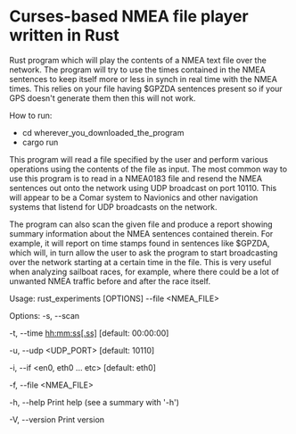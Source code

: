 # Curses-based NMEA file player written in Rust

Rust program which will play the contents of a NMEA text file over the network. The program will try to 
use the times contained in the NMEA sentences to keep itself more or less in synch in real time with the
NMEA times. This relies on your file having $GPZDA sentences present so if your GPS doesn't generate them
then this will not work.

How to run:
- cd wherever_you_downloaded_the_program
- cargo run

This program will read a file specified by the user and perform various operations
using the contents of the file as input. The most common way to use this program is
to read in a NMEA0183 file and resend the NMEA sentences out onto the network using
UDP broadcast on port 10110. This will appear to be a Comar system to Navionics and
other navigation systems that listend for UDP broadcasts on the network.

The program can also scan the given file and produce a report showing summary information
about the NMEA sentences contained therein. For example, it will report on time stamps
found in sentences like $GPZDA, which will, in turn allow the user to ask the program to
start broadcasting over the network starting at a certain time in the file. This is very 
useful when analyzing sailboat races, for example, where there could be a lot of unwanted 
NMEA traffic before and after the race itself.

Usage: rust_experiments [OPTIONS] --file <NMEA_FILE>

Options:
  -s, --scan
          

  -t, --time <hh:mm:ss[.ss]>
          [default: 00:00:00]

  -u, --udp <UDP_PORT>
          [default: 10110]

  -i, --if <en0, eth0 ... etc>
          [default: eth0]

  -f, --file <NMEA_FILE>
          

  -h, --help
          Print help (see a summary with '-h')

  -V, --version
          Print version

